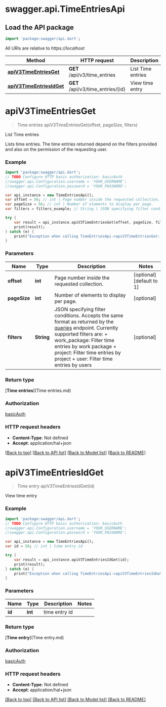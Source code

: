 # swagger.api.TimeEntriesApi

## Load the API package
```dart
import 'package:swagger/api.dart';
```

All URIs are relative to *https://localhost*

Method | HTTP request | Description
------------- | ------------- | -------------
[**apiV3TimeEntriesGet**](TimeEntriesApi.md#apiV3TimeEntriesGet) | **GET** /api/v3/time_entries | List Time entries
[**apiV3TimeEntriesIdGet**](TimeEntriesApi.md#apiV3TimeEntriesIdGet) | **GET** /api/v3/time_entries/{id} | View time entry


# **apiV3TimeEntriesGet**
> Time entries apiV3TimeEntriesGet(offset, pageSize, filters)

List Time entries

Lists time entries. The time entries returned depend on the filters provided and also on the permission of the requesting user.

### Example 
```dart
import 'package:swagger/api.dart';
// TODO Configure HTTP basic authorization: basicAuth
//swagger.api.Configuration.username = 'YOUR_USERNAME';
//swagger.api.Configuration.password = 'YOUR_PASSWORD';

var api_instance = new TimeEntriesApi();
var offset = 56; // int | Page number inside the requested collection.
var pageSize = 56; // int | Number of elements to display per page.
var filters = filters_example; // String | JSON specifying filter conditions. Accepts the same format as returned by the [queries](#queries) endpoint. Currently supported filters are:  + work_package: Filter time entries by work package  + project: Filter time entries by project  + user: Filter time entries by users

try { 
    var result = api_instance.apiV3TimeEntriesGet(offset, pageSize, filters);
    print(result);
} catch (e) {
    print("Exception when calling TimeEntriesApi->apiV3TimeEntriesGet: $e\n");
}
```

### Parameters

Name | Type | Description  | Notes
------------- | ------------- | ------------- | -------------
 **offset** | **int**| Page number inside the requested collection. | [optional] [default to 1]
 **pageSize** | **int**| Number of elements to display per page. | [optional] 
 **filters** | **String**| JSON specifying filter conditions. Accepts the same format as returned by the [queries](#queries) endpoint. Currently supported filters are:  + work_package: Filter time entries by work package  + project: Filter time entries by project  + user: Filter time entries by users | [optional] 

### Return type

[**Time entries**](Time entries.md)

### Authorization

[basicAuth](../README.md#basicAuth)

### HTTP request headers

 - **Content-Type**: Not defined
 - **Accept**: application/hal+json

[[Back to top]](#) [[Back to API list]](../README.md#documentation-for-api-endpoints) [[Back to Model list]](../README.md#documentation-for-models) [[Back to README]](../README.md)

# **apiV3TimeEntriesIdGet**
> Time entry apiV3TimeEntriesIdGet(id)

View time entry



### Example 
```dart
import 'package:swagger/api.dart';
// TODO Configure HTTP basic authorization: basicAuth
//swagger.api.Configuration.username = 'YOUR_USERNAME';
//swagger.api.Configuration.password = 'YOUR_PASSWORD';

var api_instance = new TimeEntriesApi();
var id = 56; // int | time entry id

try { 
    var result = api_instance.apiV3TimeEntriesIdGet(id);
    print(result);
} catch (e) {
    print("Exception when calling TimeEntriesApi->apiV3TimeEntriesIdGet: $e\n");
}
```

### Parameters

Name | Type | Description  | Notes
------------- | ------------- | ------------- | -------------
 **id** | **int**| time entry id | 

### Return type

[**Time entry**](Time entry.md)

### Authorization

[basicAuth](../README.md#basicAuth)

### HTTP request headers

 - **Content-Type**: Not defined
 - **Accept**: application/hal+json

[[Back to top]](#) [[Back to API list]](../README.md#documentation-for-api-endpoints) [[Back to Model list]](../README.md#documentation-for-models) [[Back to README]](../README.md)

